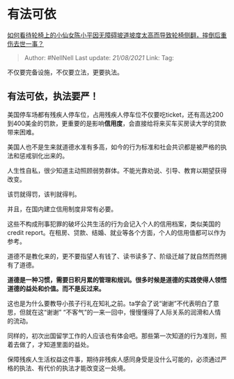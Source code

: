 # 有法可依
[如何看待轮椅上的小仙女陈小平因无障碍坡道坡度太高而导致轮椅侧翻，摔倒后重伤去世一事？](https://www.zhihu.com/question/439962892/answer/1685821397)

> Author: #NellNell 
> Last update: *21/08/2021* 
> Link:
> Tag: 

不仅要完备设施，不仅要立法，更要执法。

## 有法可依，执法要严！

美国停车场都有残疾人停车位，占用残疾人停车位不仅要吃ticket，还有高达200到400美金的罚款，更重要的是影响**信用度**，会直接给将来买车买房读大学的贷款带来困难。

美国人也不是生来就道德水准有多高，如今的行为标准和社会共识都是被严格的执法和惩戒驯化出来的。

人生性自私，很少知道主动照顾弱势群体。不能光靠劝说、引导、教育以期望获得改变。

该罚就得罚，该判就得判。

并且，在国内建立信用制度非常有必要。

这些不构成刑事犯罪的破坏公共生活的行为会记入个人的信用档案，类似美国的credit report。在租房、贷款、结婚、就业等各个方面，个人的信用值都可以作为参考。

道德不是教化来的，更不要指望人有钱了、读书读多了、阶级迁越了就自然而然拥有了道德。

**道德是一种习惯，需要日积月累的管理和规训。很多时候是道德的实践使得人领悟道德的益处和价值。而不是反过来。**

这也是为什么要教导小孩子行礼在知礼之前。ta学会了说“谢谢”不代表明白了意思，但就在这“谢谢” “不客气”的一来一回中，慢慢懂得了人际关系的润滑和人情的流动。

同样的，初次出国留学工作的人应该也有体会吧。那些第一次知道的行为准则，照着去做了，才知道里面的益处。

保障残疾人生活权益这件事，期待非残疾人感同身受是没什么可能的，必须通过严格的执法、有代价的执法才能改变这一处境。